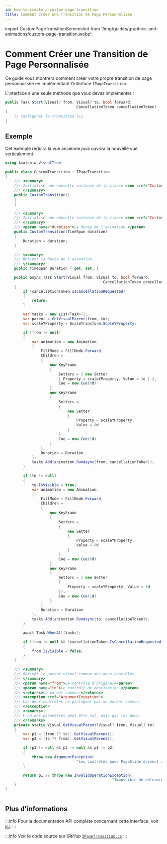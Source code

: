 ```yaml
---
id: how-to-create-a-custom-page-transition
title: Comment Créer une Transition de Page Personnalisée
---
```


import CustomPageTransitionScreenshot from '/img/guides/graphics-and-animations/custom-page-transition.webp';

# Comment Créer une Transition de Page Personnalisée

Ce guide vous montrera comment créer votre propre transition de page personnalisée en implémentant l'interface `IPageTransition`.

L'interface a une seule méthode que vous devez implémenter :

```csharp
public Task Start(Visual? from, Visual? to, bool forward, 
                                CancellationToken cancellationToken)
{
    // Configurer la transition ici.
}
```

## Exemple

Cet exemple réduira la vue ancienne puis ouvrira la nouvelle vue verticalement.

```csharp
using Avalonia.VisualTree;

public class CustomTransition : IPageTransition
{
    /// <summary>
    /// Initialise une nouvelle instance de la classe <see cref="CustomTransition"/>.
    /// </summary>
    public CustomTransition()
    {
    }

    /// <summary>
    /// Initialise une nouvelle instance de la classe <see cref="CustomTransition"/>.
    /// </summary>
    /// <param name="duration">La durée de l'animation.</param>
    public CustomTransition(TimeSpan duration)
    {
        Duration = duration;
    }

    /// <summary>
    /// Obtient la durée de l'animation.
    /// </summary>
    public TimeSpan Duration { get; set; }

    public async Task Start(Visual from, Visual to, bool forward, 
                                            CancellationToken cancellationToken)
    {
        if (cancellationToken.IsCancellationRequested)
        {
            return;
        }

        var tasks = new List<Task>();
        var parent = GetVisualParent(from, to);
        var scaleYProperty = ScaleTransform.ScaleYProperty;

        if (from != null)
        {
            var animation = new Animation
            {
                FillMode = FillMode.Forward,
                Children =
                {
                    new KeyFrame
                    {
                        Setters = { new Setter 
                        { Property = scaleYProperty, Value = 1d } },
                        Cue = new Cue(0d)
                    },
                    new KeyFrame
                    {
                        Setters =
                        {
                            new Setter
                            {
                                Property = scaleYProperty,
                                Value = 0d
                            }
                        },
                        Cue = new Cue(1d)
                    }
                },
                Duration = Duration
            };
            tasks.Add(animation.RunAsync(from, cancellationToken));
        }

        if (to != null)
        {
            to.IsVisible = true;
            var animation = new Animation
            {
                FillMode = FillMode.Forward,
                Children =
                {
                    new KeyFrame
                    {
                        Setters =
                        {
                            new Setter
                            {
                                Property = scaleYProperty,
                                Value = 0d
                            }
                        },
                        Cue = new Cue(0d)
                    },
                    new KeyFrame
                    {
                        Setters = { new Setter 
                        { 
                            Property = scaleYProperty, Value = 1d 
                        }},
                        Cue = new Cue(1d)
                    }
                },
                Duration = Duration
            };
            tasks.Add(animation.RunAsync(to, cancellationToken));
        }

        await Task.WhenAll(tasks);

        if (from != null && !cancellationToken.IsCancellationRequested)
        {
            from.IsVisible = false;
        }
    }

    /// <summary>
    /// Obtient le parent visuel commun des deux contrôles.
    /// </summary>
    /// <param name="from">Le contrôle d'origine.</param>
    /// <param name="to">Le contrôle de destination.</param>
    /// <returns>Le parent commun.</returns>
    /// <exception cref="ArgumentException">
    /// Les deux contrôles ne partagent pas un parent commun.
    /// </exception>
    /// <remarks>
    /// L'un des paramètres peut être nul, mais pas les deux.
    /// </remarks>
    private static Visual GetVisualParent(Visual? from, Visual? to)
    {
        var p1 = (from ?? to)!.GetVisualParent();
        var p2 = (to ?? from)!.GetVisualParent();

        if (p1 != null && p2 != null && p1 != p2)
        {
            throw new ArgumentException(
                                "Les contrôles pour PageSlide doivent avoir le même parent.");
        }

        return p1 ?? throw new InvalidOperationException(
                                                "Impossible de déterminer le parent visuel.");
    }
}
```

<img src={CustomPageTransitionScreenshot} alt=''/>

## Plus d'informations

:::info
Pour la documentation API complète concernant cette interface, voir [ici](http://reference.avaloniaui.net/api/Avalonia.Animation/IPageTransition/).
:::

:::info
Voir le code source sur _GitHub_ [`IPageTransition.cs`](https://github.com/AvaloniaUI/Avalonia/blob/master/src/Avalonia.Base/Animation/IPageTransition.cs)
:::
